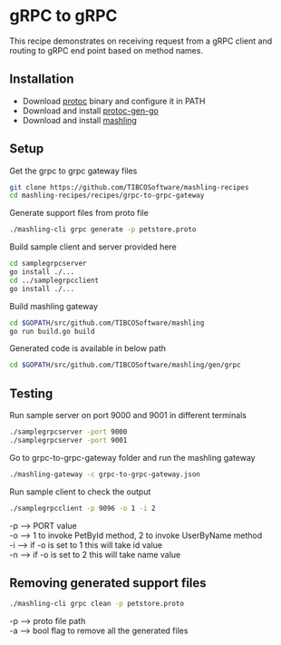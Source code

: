 # gRPC to gRPC
This recipe demonstrates on receiving request from a gRPC client and routing to gRPC end point based on method names.

## Installation
* Download [protoc](https://github.com/google/protobuf/releases) binary and configure it in PATH
* Download and install [protoc-gen-go](https://github.com/golang/protobuf#installation)
* Download and install [mashling](https://github.com/TIBCOSoftware/mashling#using-go)

## Setup
Get the grpc to grpc gateway files
```bash
git clone https://github.com/TIBCOSoftware/mashling-recipes
cd mashling-recipes/recipes/grpc-to-grpc-gateway
```
Generate support files from proto file
```bash
./mashling-cli grpc generate -p petstore.proto
```

Build sample client and server provided here
```bash
cd samplegrpcserver
go install ./...
cd ../samplegrpcclient
go install ./...
```

Build mashling gateway
```bash
cd $GOPATH/src/github.com/TIBCOSoftware/mashling
go run build.go build
```

Generated code is available in below path
```bash
cd $GOPATH/src/github.com/TIBCOSoftware/mashling/gen/grpc
```

## Testing
Run sample server on port 9000 and 9001 in different terminals
```bash
./samplegrpcserver -port 9000
./samplegrpcserver -port 9001
```

Go to grpc-to-grpc-gateway folder and run the mashling gateway
```bash
./mashling-gateway -c grpc-to-grpc-gateway.json
```

Run sample client to check the output
```bash
./samplegrpcclient -p 9096 -o 1 -i 2
```

-p --> PORT value<br>
-o --> 1 to invoke PetById method, 2 to invoke UserByName method<br>
-i --> if -o is set to 1 this will take id value<br>
-n --> if -o is set to 2 this will take name value<br>

## Removing generated support files
```bash
./mashling-cli grpc clean -p petstore.proto
```
-p --> proto file path<br>
-a --> bool flag to remove all the generated files